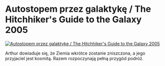 Autostopem przez galaktykę / The Hitchhiker's Guide to the Galaxy 2005 
=============
[![Autostopem przez galaktykę / The Hitchhiker's Guide to the Galaxy 2005 ](http://vidos.pl/images/player.gif)](http://vidos.pl/autostopem-przez-galaktyke-the-hitchhiker-s-guide-to-the-galaxy-2005)

 Arthur dowiaduje się, że Ziemia wkrótce zostanie zniszczona, a jego przyjaciel jest kosmitą. Razem rozpoczynają pełną przygód podróż.
